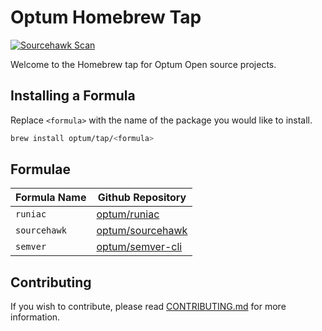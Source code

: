 # Optum Homebrew Tap

[![Sourcehawk Scan](https://github.com/optum/homebrew-tap/workflows/Sourcehawk%20Scan/badge.svg)](https://github.com/optum/homebrew-tap/actions)

Welcome to the Homebrew tap for Optum Open source projects.

## Installing a Formula

Replace `<formula>` with the name of the package you would like to install.

```sh
brew install optum/tap/<formula>
```

## Formulae

| Formula Name | Github Repository                                       |
| ------------ | ------------------------------------------------------- |
| `runiac`     | [optum/runiac](https://github.com/optum/runiac)         |
| `sourcehawk` | [optum/sourcehawk](https://github.com/optum/sourcehawk) |
| `semver`     | [optum/semver-cli](https://github.com/optum/semver-cli) |

## Contributing

If you wish to contribute, please read [CONTRIBUTING.md](CONTRIBUTING.md) for
more information.
